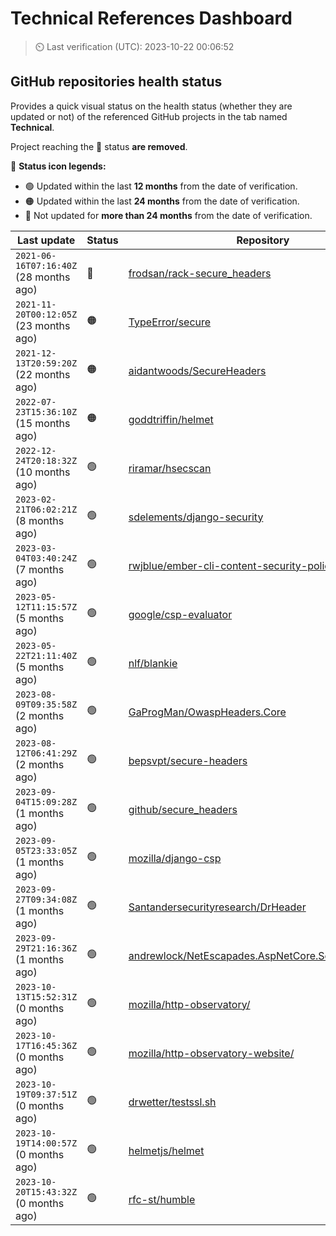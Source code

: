 
# Technical References Dashboard

> :timer_clock: Last verification (UTC): 2023-10-22 00:06:52

## GitHub repositories health status

Provides a quick visual status on the health status (whether they are updated or not) of the referenced GitHub projects in the tab named **Technical**.

Project reaching the :red_circle: status **are removed**.

:speech_balloon: **Status icon legends:**

* :green_circle: Updated within the last **12 months** from the date of verification.
* :orange_circle: Updated within the last **24 months** from the date of verification.
* :red_circle: Not updated for **more than 24 months** from the date of verification.

| Last update | Status | Repository |
| --- | --- | --- |
| `2021-06-16T07:16:40Z` (28 months ago) | :red_circle: | [frodsan/rack-secure_headers](https://github.com/frodsan/rack-secure_headers) |
| `2021-11-20T00:12:05Z` (23 months ago) | :orange_circle: | [TypeError/secure](https://github.com/TypeError/secure) |
| `2021-12-13T20:59:20Z` (22 months ago) | :orange_circle: | [aidantwoods/SecureHeaders](https://github.com/aidantwoods/SecureHeaders) |
| `2022-07-23T15:36:10Z` (15 months ago) | :orange_circle: | [goddtriffin/helmet](https://github.com/goddtriffin/helmet) |
| `2022-12-24T20:18:32Z` (10 months ago) | :green_circle: | [riramar/hsecscan](https://github.com/riramar/hsecscan) |
| `2023-02-21T06:02:21Z` (8 months ago) | :green_circle: | [sdelements/django-security](https://github.com/sdelements/django-security) |
| `2023-03-04T03:40:24Z` (7 months ago) | :green_circle: | [rwjblue/ember-cli-content-security-policy/](https://github.com/rwjblue/ember-cli-content-security-policy/) |
| `2023-05-12T11:15:57Z` (5 months ago) | :green_circle: | [google/csp-evaluator](https://github.com/google/csp-evaluator) |
| `2023-05-22T21:11:40Z` (5 months ago) | :green_circle: | [nlf/blankie](https://github.com/nlf/blankie) |
| `2023-08-09T09:35:58Z` (2 months ago) | :green_circle: | [GaProgMan/OwaspHeaders.Core](https://github.com/GaProgMan/OwaspHeaders.Core) |
| `2023-08-12T06:41:29Z` (2 months ago) | :green_circle: | [bepsvpt/secure-headers](https://github.com/bepsvpt/secure-headers) |
| `2023-09-04T15:09:28Z` (1 months ago) | :green_circle: | [github/secure_headers](https://github.com/github/secure_headers) |
| `2023-09-05T23:33:05Z` (1 months ago) | :green_circle: | [mozilla/django-csp](https://github.com/mozilla/django-csp) |
| `2023-09-27T09:34:08Z` (1 months ago) | :green_circle: | [Santandersecurityresearch/DrHeader](https://github.com/Santandersecurityresearch/DrHeader) |
| `2023-09-29T21:16:36Z` (1 months ago) | :green_circle: | [andrewlock/NetEscapades.AspNetCore.SecurityHeaders](https://github.com/andrewlock/NetEscapades.AspNetCore.SecurityHeaders) |
| `2023-10-13T15:52:31Z` (0 months ago) | :green_circle: | [mozilla/http-observatory/](https://github.com/mozilla/http-observatory/) |
| `2023-10-17T16:45:36Z` (0 months ago) | :green_circle: | [mozilla/http-observatory-website/](https://github.com/mozilla/http-observatory-website/) |
| `2023-10-19T09:37:51Z` (0 months ago) | :green_circle: | [drwetter/testssl.sh](https://github.com/drwetter/testssl.sh) |
| `2023-10-19T14:00:57Z` (0 months ago) | :green_circle: | [helmetjs/helmet](https://github.com/helmetjs/helmet) |
| `2023-10-20T15:43:32Z` (0 months ago) | :green_circle: | [rfc-st/humble](https://github.com/rfc-st/humble) |

